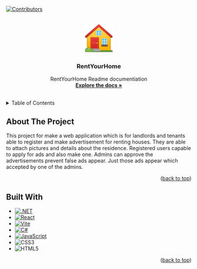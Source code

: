 [![Contributors][contributors-shield]][contributors-url]


<!-- PROJECT LOGO -->
<br />
<div align="center">
  <a href="https://github.com/GaborToth22/RentYourHome">
    <img src="Frontend/rent.ico" alt="Logo" width="80" height="80">
  </a>

<h3 align="center">RentYourHome</h3>

  <p align="center">
    RentYourHome Readme documentiation
    <br />
    <a href="https://github.com/GaborToth22/RentYourHome"><strong>Explore the docs »</strong></a>
    <br />
    <br />
  </p>
</div>


<!-- TABLE OF CONTENTS -->
<details>
  <summary>Table of Contents</summary>
  <ol>
    <li><a href="#about-the-project">About The Project</a></li>
    <li><a href="#built-with">Built With</a></li>
  </ol>
</details>



<!-- ABOUT THE PROJECT -->

## About The Project

This project for make a web application which is for landlords and tenants able to register and make advertisement for
renting houses.
They are able to attach pictures and details about the residence.
Registered users capable to apply for ads and also make one.
Admins can approve the advertisements prevent false ads appear.
Just those ads appear which accepted by one of the admins.

<p align="right">(<a href="#readme-top">back to top</a>)</p>

## Built With

* [![.NET][.NET]][.NET-url]
* [![React][React.js]][React-url]
* [![Vite][Vite]][Vite-url]
* [![C#][C#]][C#-url]
* [![JavaScript][JavaScript]][JavaScript-url]
* ![CSS3]
* ![HTML5]

<p align="right">(<a href="#readme-top">back to top</a>)</p>


[contributors-shield]: https://img.shields.io/github/contributors/GaborToth22/RentYourHome

[contributors-url]: https://github.com/GaborToth22/RentYourHome/graphs/contributors

[React.js]: https://img.shields.io/badge/React-20232A?style=for-the-badge&logo=react&logoColor=61DAFB

[React-url]: https://reactjs.org/

[.NET]: https://img.shields.io/badge/.NET-5C2D91?style=for-the-badge&logo=.net&logoColor=white

[.NET-url]: https://learn.microsoft.com/hu-hu/dotnet/core/introduction

[Vite]: https://img.shields.io/badge/vite-%23646CFF.svg?style=for-the-badge&logo=vite&logoColor=white

[Vite-url]: https://vitejs.dev/

[C#]: https://img.shields.io/badge/c%23-%23239120.svg?style=for-the-badge&logo=csharp&logoColor=white

[C#-url]: https://learn.microsoft.com/en-us/dotnet/csharp/

[CSS3]: https://img.shields.io/badge/css3-%231572B6.svg?style=for-the-badge&logo=css3&logoColor=white

[HTML5]: https://img.shields.io/badge/html5-%23E34F26.svg?style=for-the-badge&logo=html5&logoColor=white

[JavaScript]: https://img.shields.io/badge/javascript-%23323330.svg?style=for-the-badge&logo=javascript&logoColor=%23F7DF1E

[JavaScript-url]: https://www.javascript.com/
